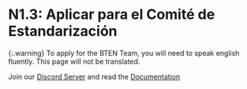 # N1.3: Aplicar para el Comité de Estandarización

{:.warning}
To apply for the BTEN Team, you will need to speak english fluently. This page will not be translated.

Join our [Discord Server](https://discord.gg/eXzrZSx) and read the [Documentation](/Documentation)